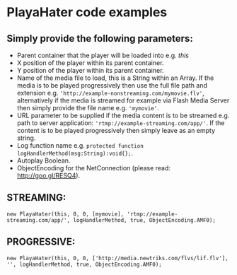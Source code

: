 PlayaHater code examples
========================

Simply provide the following parameters:
----------------------------------------

* Parent container that the player will be loaded into e.g. <em>this</em>
* X position of the player within its parent container.
* Y position of the player within its parent container.
* Name of the media file to load, this is a String within an Array.  If the media is to be played progressively then use the full file path and extension e.g. `'http://example-nonstreaming.com/mymovie.flv'`, alternatively if the media is streamed for example via Flash Media Server then simply provide the file name e.g. `'mymovie'`.
* URL parameter to be supplied if the media content is to be streamed e.g. path to server application: `'rtmp://example-streaming.com/app/'`.  If the content is to be played progressively then simply leave as an empty string.
* Log function name e.g. `protected function logHandlerMethod(msg:String):void{};`.
* Autoplay Boolean.
* ObjectEncoding for the NetConnection (please read: http://goo.gl/RESQ4).

STREAMING:
----------

`new PlayaHater(this, 0, 0, [mymovie], 'rtmp://example-streaming.com/app/', logHandlerMethod, true, ObjectEncoding.AMF0);`

PROGRESSIVE:
------------

`new PlayaHater(this, 0, 0, ['http://media.newtriks.com/flvs/lif.flv'], '', logHandlerMethod, true, ObjectEncoding.AMF0);`


